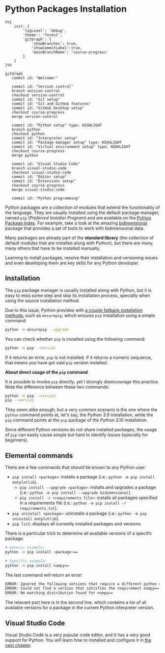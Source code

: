 # Python Packages Installation

```mermaid
%%{
    init: {
        'logLevel': 'debug',
        'theme': 'forest',
        'gitGraph': {
            'showBranches': true,
            'showCommitLabel':true,
            'mainBranchName': 'course-progress'
        }
    }
}%%

gitGraph
   commit id: "Welcome!"

   commit id: "Version control"
   branch version-control
   checkout version-control
   commit id: "Git setup"
   commit id: "Git and GitHub features"
   commit id: "GitHub Desktop setup"
   checkout course-progress
   merge version-control

   commit id: "Python setup" type: HIGHLIGHT
   branch python
   checkout python
   commit id: "Interpreter setup"
   commit id: "Package manager setup" type: HIGHLIGHT
   commit id: "Virtual environment setup" type: HIGHLIGHT
   checkout course-progress
   merge python

   commit id: "Visual Studio Code"
   branch visual-studio-code
   checkout visual-studio-code
   commit id: "Editor setup"
   commit id: "Extensions setup"
   checkout course-progress
   merge visual-studio-code

   commit id: "Python programming"
```

Python packages are a collection of modules that extend the functionality of the language. They are usually installed using the default package manager, named `pip` (*Preferred Installer Program*) and are available on the [Python Package Index](https://pypi.org/). For example, take a look at the amazing [bidimensional](https://pypi.org/project/bidimensional/) package that provides a set of tools to work with bidimensional data.

Many packages are already part of the **standard library** (the collection of default modules that are installed along with Python), but there are many, many others that have to be installed manually.

Learning to install packages, resolve their installation and versioning issues and even developing them are key skills for any Python developer.

## Installation

The `pip` package manager is usually installed along with Python, but it is easy to miss some step and skip its installation process, specially when using the source installation method.

Due to this issue, Python provides with [a couple fallback installation methods](https://pip.pypa.io/en/stable/installation/#supported-methods), such as `ensurepip`, which ensures `pip` installation using a simple command:

```bash
python -m ensurepip --upgrade
```

You can check whether `pip` is installed using the following command:

```bash
python -m pip --version
```

If it returns an error, `pip` is not installed. If it returns a numeric sequence, that means you have got said `pip` version installed.

**About direct usage of the `pip` command**

It is possible to invoke `pip` directly, yet I strongly disencourage this practice. Note the difference between these two commands:

```bash
python -m pip --version
pip --version
```

They seem alike enough, but a very common scenario is the one where the `python` command points at, let's say, the Python 3.9 installation, while the `pip` command points at the `pip` package of the Python 3.10 installation.

Since different Python versions do not share installed packages, the usage of `pip` can easily cause simple but hard to identify issues (specially for beginners).

## Elemental commands

There are a few commands that should be known to any Python user:

* `pip install <package>`: installs a package (i.e.: `python -m pip install matplotlib`).
  * `pip install --upgrade <package>`: installs and upgrades a package (i.e.: `python -m pip install --upgrade bidimensional`).
  * `pip install -r <requirements file>`: installs all packages specified in a requirements file (i.e.: `python -m pip install -r requirements.txt`).
* `pip uninstall <package>`: uninstalls a package (i.e.: `python -m pip uninstall matplotlib`).
* `pip list`: displays all currently installed packages and versions.

There is a particular trick to determine all available versions of a specific package:

```bash
# Generic example:
python -m pip install <package>==

# Specific example:
python -m pip install numpy==
```

The last command will return an error:

```bash
ERROR: Ignored the following versions that require a different python version: 1.21.2 Requires-Python >=3.7,<3.11; 1.21.3 Requires-Python >=3.7,<3.11; 1.21.4 Requires-Python >=3.7,<3.11; 1.21.5 Requires-Python >=3.7,<3.11; 1.21.6 Requires-Python >=3.7,<3.11
ERROR: Could not find a version that satisfies the requirement numpy== (from versions: 1.3.0, 1.4.1, 1.5.0, 1.5.1, 1.6.0, 1.6.1, 1.6.2, 1.7.0, 1.7.1, 1.7.2, 1.8.0, 1.8.1, 1.8.2, 1.9.0, 1.9.1, 1.9.2, 1.9.3, 1.10.0.post2, 1.10.1, 1.10.2, 1.10.4, 1.11.0, 1.11.1, 1.11.2, 1.11.3, 1.12.0, 1.12.1, 1.13.0, 1.13.1, 1.13.3, 1.14.0, 1.14.1, 1.14.2, 1.14.3, 1.14.4, 1.14.5, 1.14.6, 1.15.0, 1.15.1, 1.15.2, 1.15.3, 1.15.4, 1.16.0, 1.16.1, 1.16.2, 1.16.3, 1.16.4, 1.16.5, 1.16.6, 1.17.0, 1.17.1, 1.17.2, 1.17.3, 1.17.4, 1.17.5, 1.18.0, 1.18.1, 1.18.2, 1.18.3, 1.18.4, 1.18.5, 1.19.0, 1.19.1, 1.19.2, 1.19.3, 1.19.4, 1.19.5, 1.20.0, 1.20.1, 1.20.2, 1.20.3, 1.21.0, 1.21.1, 1.22.0, 1.22.1, 1.22.2, 1.22.3, 1.22.4, 1.23.0rc1, 1.23.0rc2, 1.23.0rc3, 1.23.0, 1.23.1, 1.23.2, 1.23.3, 1.23.4, 1.23.5, 1.24.0rc1, 1.24.0rc2, 1.24.0, 1.24.1, 1.24.2)
ERROR: No matching distribution found for numpy==
```

The relevant part here is in the second line, which contains a list of all available versions for a package in the current Python interpreter version.

## Visual Studio Code

Visual Studio Code is a very popular code editor, and it has a very good support for Python. You will learn how to installed and configure it in [the next chapter](/docs/visual-studio-code/editor/README.md).
